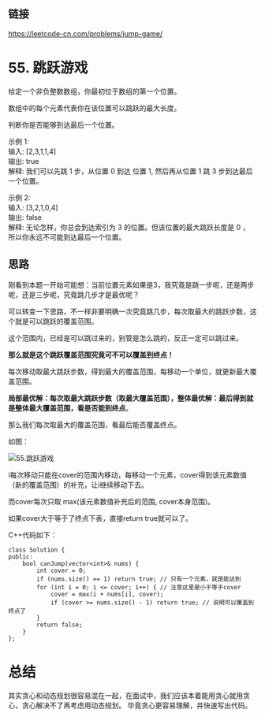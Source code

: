 ## 链接
https://leetcode-cn.com/problems/jump-game/

# 55. 跳跃游戏 

给定一个非负整数数组，你最初位于数组的第一个位置。

数组中的每个元素代表你在该位置可以跳跃的最大长度。

判断你是否能够到达最后一个位置。

示例 1:    
输入: [2,3,1,1,4]    
输出: true     
解释: 我们可以先跳 1 步，从位置 0 到达 位置 1, 然后再从位置 1 跳 3 步到达最后一个位置。      

示例 2:      
输入: [3,2,1,0,4]        
输出: false        
解释: 无论怎样，你总会到达索引为 3 的位置。但该位置的最大跳跃长度是 0 ， 所以你永远不可能到达最后一个位置。    


## 思路 

刚看到本题一开始可能想：当前位置元素如果是3，我究竟是跳一步呢，还是两步呢，还是三步呢，究竟跳几步才是最优呢？ 

可以转变一下思路，不一样非要明确一次究竟跳几步，每次取最大的跳跃步数，这个就是可以跳跃的覆盖范围。

这个范围内，已经是可以跳过来的，别管是怎么跳的，反正一定可以跳过来。

**那么就是这个跳跃覆盖范围究竟可不可以覆盖到终点！** 

每次移动取最大跳跃步数，得到最大的覆盖范围，每移动一个单位，就更新最大覆盖范围。 

**局部最优解：每次取最大跳跃步数（取最大覆盖范围），整体最优解：最后得到就是整体最大覆盖范围，看是否能到终点**。


那么我们每次取最大的覆盖范围，看最后能否覆盖终点。

如图：

![55.跳跃游戏](https://img-blog.csdnimg.cn/20201124154758229.png)

i每次移动只能在cover的范围内移动，每移动一个元素，cover得到该元素数值（新的覆盖范围）的补充，让i继续移动下去。

而cover每次只取 max(该元素数值补充后的范围, cover本身范围)。

如果cover大于等于了终点下表，直接return true就可以了。

C++代码如下：

```
class Solution {
public:
    bool canJump(vector<int>& nums) {
        int cover = 0;
        if (nums.size() == 1) return true; // 只有一个元素，就是能达到
        for (int i = 0; i <= cover; i++) { // 注意这里是小于等于cover
            cover = max(i + nums[i], cover);
            if (cover >= nums.size() - 1) return true; // 说明可以覆盖到终点了
        }
        return false;
    }
};
```
# 总结



其实贪心和动态规划很容易混在一起，在面试中，我们应该本着能用贪心就用贪心，贪心解决不了再考虑用动态规划。 毕竟贪心更容易理解，并快速写出代码。
